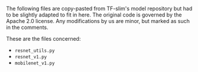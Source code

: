 The following files are copy-pasted from TF-slim's model repository but had to be slightly adapted to fit in here.
The original code is governed by the Apache 2.0 license.
Any modifications by us are minor, but marked as such in the comments.

These are the files concerned:

- `resnet_utils.py`
- `resnet_v1.py`
- `mobilenet_v1.py`

